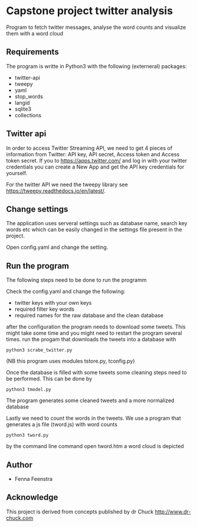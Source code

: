 # Capstone project twitter analysis

Program to fetch twitter messages, analyse the word counts and visualize them with a word cloud

## Requirements
The program is writte in Python3 with the following (externeral) packages:

* twitter-api
* tweepy
* yaml
* stop_words
* langid
* sqlite3
* collections

## Twitter api
In order to access Twitter Streaming API, we need to get 4 pieces of information from Twitter: API key, API secret, Access token and Access token secret. If you to https://apps.twitter.com/ and log in with your twitter credentials you can create a New App and get the API key credentials for yourself.

For the twitter API we need the tweepy library see https://tweepy.readthedocs.io/en/latest/.

## Change settings
The application uses serveral settings such as database name, search key words etc which can be easily changed in the settings file present in the project.

Open config.yaml and change the setting.

## Run the program

The following steps need to be done to run the programm

Check the config.yaml and change the following:
* twitter keys with your own keys
* required filter key words
* required names for the raw database and the clean database

after the configuration the program needs to download some tweets. This might take some time
and you might need to restart the program several times.
run the progam that downloads the tweets into a database with

    python3 scrabe_twitter.py

(NB this program uses modules tstore.py, tconfig.py)

Once the database is filled with some tweets some cleaning steps need to be performed. This can be done by

    python3 tmodel.py

The program generates some cleaned tweets and a more normalized database

Lastly we need to count the words in the tweets. We use a program that generates a js file (tword.js)
with word counts

    python3 tword.py

by the command line command open tword.htm a word cloud is depicted

## Author
* Fenna Feenstra

## Acknowledge

This project is derived from concepts published by dr Chuck http://www.dr-chuck.com
